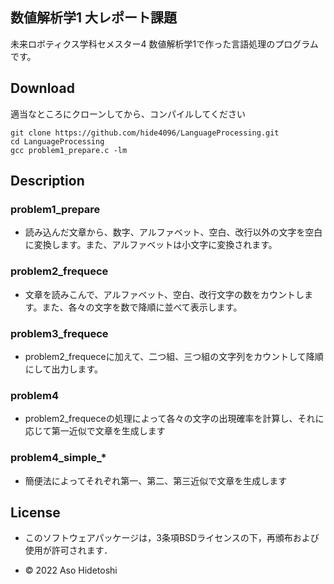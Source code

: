 ## 数値解析学1 大レポート課題

未来ロボティクス学科セメスター4 数値解析学1で作った言語処理のプログラムです。

## Download

適当なところにクローンしてから、コンパイルしてください

```
git clone https://github.com/hide4096/LanguageProcessing.git
cd LanguageProcessing
gcc problem1_prepare.c -lm
```

## Description

### problem1_prepare

- 読み込んだ文章から、数字、アルファベット、空白、改行以外の文字を空白に変換します。また、アルファベットは小文字に変換されます。

### problem2_frequece

- 文章を読みこんで、アルファベット、空白、改行文字の数をカウントします。また、各々の文字を数で降順に並べて表示します。


### problem3_frequece

- problem2_frequeceに加えて、二つ組、三つ組の文字列をカウントして降順にして出力します。

### problem4

- problem2_frequeceの処理によって各々の文字の出現確率を計算し、それに応じて第一近似で文章を生成します

### problem4_simple_*

- 簡便法によってそれぞれ第一、第二、第三近似で文章を生成します


## License

- このソフトウェアパッケージは，3条項BSDライセンスの下，再頒布および使用が許可されます．

- © 2022 Aso Hidetoshi
